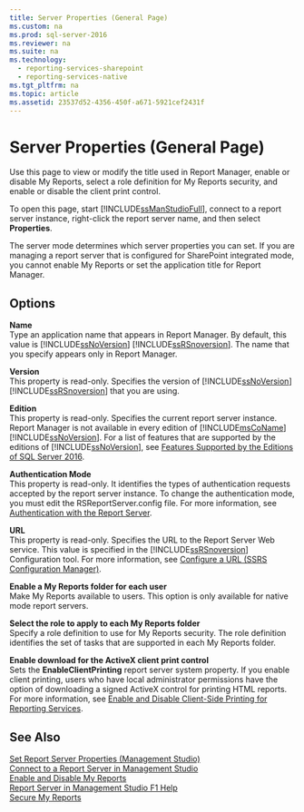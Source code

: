 ```yaml
---
title: Server Properties (General Page)
ms.custom: na
ms.prod: sql-server-2016
ms.reviewer: na
ms.suite: na
ms.technology: 
  - reporting-services-sharepoint
  - reporting-services-native
ms.tgt_pltfrm: na
ms.topic: article
ms.assetid: 23537d52-4356-450f-a671-5921cef2431f
---
```

# Server Properties (General Page)
  Use this page to view or modify the title used in Report Manager, enable or disable My Reports, select a role definition for My Reports security, and enable or disable the client print control.  
  
 To open this page, start [!INCLUDE[ssManStudioFull](../../Token/Other/ssManStudioFull_md.md)], connect to a report server instance, right\-click the report server name, and then select **Properties**.  
  
 The server mode determines which server properties you can set. If you are managing a report server that is configured for SharePoint integrated mode, you cannot enable My Reports or set the application title for Report Manager.  
  
## Options  
 **Name**  
 Type an application name that appears in Report Manager. By default, this value is [!INCLUDE[ssNoVersion](../../Token/Other/ssNoVersion_md.md)] [!INCLUDE[ssRSnoversion](../../Token/Other/ssRSnoversion_md.md)]. The name that you specify appears only in Report Manager.  
  
 **Version**  
 This property is read\-only. Specifies the version of [!INCLUDE[ssNoVersion](../../Token/Other/ssNoVersion_md.md)] [!INCLUDE[ssRSnoversion](../../Token/Other/ssRSnoversion_md.md)] that you are using.  
  
 **Edition**  
 This property is read\-only. Specifies the current report server instance. Report Manager is not available in every edition of [!INCLUDE[msCoName](../../Token/Other/msCoName_md.md)][!INCLUDE[ssNoVersion](../../Token/Other/ssNoVersion_md.md)]. For a list of features that are supported by the editions of [!INCLUDE[ssNoVersion](../../Token/Other/ssNoVersion_md.md)], see [Features Supported by the Editions of SQL Server 2016](../../Topics/TopicNameNotContainA/Features-Supported-by-the-Editions-of-SQL-Server-2016.md).  
  
 **Authentication Mode**  
 This property is read\-only. It identifies the types of authentication requests accepted by the report server instance. To change the authentication mode, you must edit the RSReportServer.config file. For more information, see [Authentication with the Report Server](../../Topics/TopicNameNotContainA/Authentication-with-the-Report-Server.md).  
  
 **URL**  
 This property is read\-only. Specifies the URL to the Report Server Web service. This value is specified in the [!INCLUDE[ssRSnoversion](../../Token/Other/ssRSnoversion_md.md)] Configuration tool. For more information, see [Configure a URL  &#40;SSRS Configuration Manager&#41;](../../Topics/TopicNameContainA/Configure-a-URL---SSRS-Configuration-Manager-.md).  
  
 **Enable a My Reports folder for each user**  
 Make My Reports available to users. This option is only available for native mode report servers.  
  
 **Select the role to apply to each My Reports folder**  
 Specify a role definition to use for My Reports security. The role definition identifies the set of tasks that are supported in each My Reports folder.  
  
 **Enable download for the ActiveX client print control**  
 Sets the **EnableClientPrinting** report server system property. If you enable client printing, users who have local administrator permissions have the option of downloading a signed ActiveX control for printing HTML reports. For more information, see [Enable and Disable Client-Side Printing for Reporting Services](../../Topics/TopicNameNotContainA/Enable-and-Disable-Client-Side-Printing-for-Reporting-Services.md).  
  
## See Also  
 [Set Report Server Properties &#40;Management Studio&#41;](../../Topics/TopicNameNotContainA/Set-Report-Server-Properties--Management-Studio-.md)   
 [Connect to a Report Server in Management Studio](../../Topics/TopicNameContainA/Connect-to-a-Report-Server-in-Management-Studio.md)   
 [Enable and Disable My Reports](../../Topics/TopicNameNotContainA/Enable-and-Disable-My-Reports.md)   
 [Report Server in Management Studio F1 Help](../../Topics/TopicNameNotContainA/Report-Server-in-Management-Studio-F1-Help.md)   
 [Secure My Reports](../../Topics/TopicNameNotContainA/Secure-My-Reports.md)  
  
  